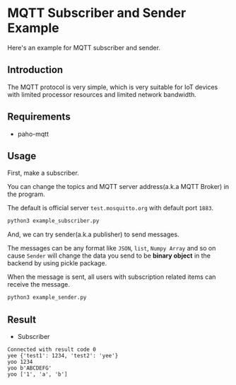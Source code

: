 # MQTT Subscriber and Sender Example

Here's an example for MQTT subscriber and sender.

## Introduction

The MQTT protocol is very simple, which is very suitable for IoT devices with limited processor resources and limited network bandwidth.

## Requirements

- paho-mqtt

## Usage

First, make a subscriber.

You can change the topics and MQTT server address(a.k.a MQTT Broker) in the program.

The default is official server `test.mosquitto.org` with default port `1883`.

```bash
python3 example_subscriber.py
```

And, we can try sender(a.k.a publisher) to send messages. 

The messages can be any format like `JSON`, `list`, `Numpy Array` and so on cause `Sender` will change the data you send to be **binary object** in the backend by using pickle package. 

When the message is sent, all users with subscription related items can receive the message.


```bash
python3 example_sender.py
```

## Result

* Subscriber

```
Connected with result code 0
yee {'test1': 1234, 'test2': 'yee'}
yoo 1234
yoo b'ABCDEFG'
yoo ['1', 'a', 'b']
```
